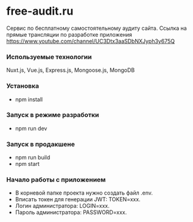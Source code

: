 # free-audit.ru

Сервис по бесплатному самостоятельному аудиту сайта.
Ссылка на прямые трансляции по разработке приложения https://www.youtube.com/channel/UC3Dtx3aaSDbNXJyph3y675Q

### Используемые технологии

Nuxt.js, Vue.js, Express.js, Mongoose.js, MongoDB

### Установка

- npm install

### Запуск в режиме разработки

- npm run dev

### Запуск в продакшене

- npm run build
- npm start

### Начало работы с приложением

- В корневой папке проекта нужно создать файл .env.
- Вписать токен для генерации JWT: TOKEN=xxx.
- Логин администратора: LOGIN=xxx.
- Пароль администратора: PASSWORD=xxx.
